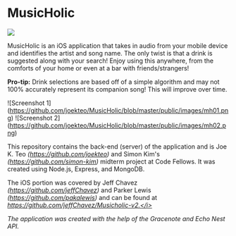 MusicHolic
==========
<img src='https://travis-ci.org/joekteo/MusicHolic.svg?branch=master'></src>

MusicHolic is an iOS application that takes in audio from your mobile device and identifies the artist and song name. The only twist is that a drink is suggested along with your search! Enjoy using this anywhere, from the comforts of your home or even at a bar with friends/strangers!

<b>Pro-tip:</b> Drink selections are based off of a simple algorithm and may not 100% accurately represent its companion song! This will improve over time.

![Screenshot 1] (https://github.com/joekteo/MusicHolic/blob/master/public/images/mh01.png)
![Screenshot 2] (https://github.com/joekteo/MusicHolic/blob/master/public/images/mh02.png)

This repository contains the back-end (server) of the application and is Joe K. Teo <i>(https://github.com/joekteo)</i> and Simon Kim's <i>(https://github.com/simon-kim)</i> midterm project at Code Fellows. It was created using Node.js, Express, and MongoDB.

The iOS portion was covered by Jeff Chavez <i>(https://github.com/jeffChavez)</i> and Parker Lewis <i>(https://github.com/pakalewis)</i> and can be found at <i>https://github.com/jeffChavez/Musicholic-v2.</i>

The application was created with the help of the Gracenote and Echo Nest API.

